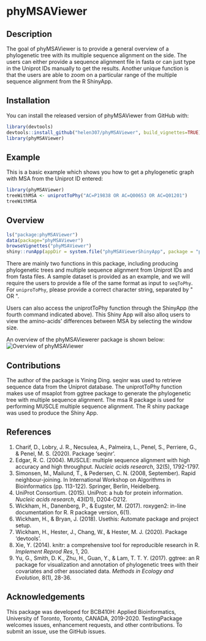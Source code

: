 
<!-- README.md is generated from README.Rmd. Please edit that file -->

# phyMSAViewer

<!-- badges: start -->

<!-- badges: end -->

## Description

The goal of phyMSAViewer is to provide a general overview of a
phylogenetic tree with its multiple sequence alignment on the side. The
users can either provide a sequence alignment file in fasta or can just
type in the Uniprot IDs manually to get the results. Another unique
function is that the users are able to zoom on a particular range of the
multiple sequence alignment from the R ShinyApp.

## Installation

You can install the released version of phyMSAViewer from GitHub with:

``` r
library(devtools)
devtools::install_github("helen307/phyMSAViewer", build_vignettes=TRUE)
library(phyMSAViewer)
```

## Example

This is a basic example which shows you how to get a phylogenetic graph
with MSA from the Uniprot ID entered:

``` r
library(phyMSAViewer)
treeWithMSA <- uniprotToPhy("AC=P19838 OR AC=Q00653 OR AC=Q01201")
treeWithMSA
```

## Overview

``` r
ls("package:phyMSAViewer")
data(package="phyMSAViewer")
browseVignettes("phyMSAViewer")
shiny::runApp(appDir = system.file("phyMSAViewerShinyApp", package = "phyMSAViewer"),)
```

There are mainly two functions in this package, including producing
phylogenetic trees and multiple sequence alignment from Uniprot IDs and
from fasta files. A sample dataset is provided as an example, and we
will require the users to provide a file of the same format as input to
`seqToPhy`. For `uniproToPhy`, please provide a correct character
string, separated by " OR ".

Users can also access the uniprotToPhy function through the ShinyApp
(the fourth command indicated above). This Shiny App will also alloq
users to view the amino-acids’ differences between MSA by selecting the
window size.

An overview of the phyMSAViewerer package is shown below: ![Overview of
phyMSAViewer](man/figures/overview.png)

## Contributions

The author of the package is Yining Ding. seqinr was used to retrieve
sequence data from the Uniprot database. The uniprotToPhy function makes
use of msaplot from ggtree package to generate the phylogenetic tree
with multiple sequence alignment. The msa R package is used for
performing MUSCLE multiple sequence alignment. The R shiny package was
used to produce the Shiny App.

## References

1.  Charif, D., Lobry, J. R., Necsulea, A., Palmeira, L., Penel, S.,
    Perriere, G., & Penel, M. S. (2020). Package ‘seqinr’.
2.  Edgar, R. C. (2004). MUSCLE: multiple sequence alignment with high
    accuracy and high throughput. *Nucleic acids research*, 32(5),
    1792-1797.
3.  Simonsen, M., Mailund, T., & Pedersen, C. N. (2008, September).
    Rapid neighbour-joining. In International Workshop on Algorithms in
    Bioinformatics (pp. 113-122). Springer, Berlin, Heidelberg.
4.  UniProt Consortium. (2015). UniProt: a hub for protein information.
    *Nucleic acids research*, 43(D1), D204-D212.
5.  Wickham, H., Danenberg, P., & Eugster, M. (2017). roxygen2: in-line
    documentation for R. R package version, 6(1).
6.  Wickham, H., & Bryan, J. (2018). Usethis: Automate package and
    project setup.
7.  Wickham, H., Hester, J., Chang, W., & Hester, M. J. (2020). Package
    ‘devtools’.
8.  Xie, Y. (2014). knitr: a comprehensive tool for reproducible
    research in R. *Implement Reprod Res*, 1, 20.
9.  Yu, G., Smith, D. K., Zhu, H., Guan, Y., & Lam, T. T. Y. (2017).
    ggtree: an R package for visualization and annotation of
    phylogenetic trees with their covariates and other associated data.
    *Methods in Ecology and Evolution*, 8(1), 28-36.

## Acknowledgements

This package was developed for BCB410H: Applied Bioinformatics,
University of Toronto, Toronto, CANADA, 2019-2020. TestingPackage
welcomes issues, enhancement requests, and other contributions. To
submit an issue, use the GitHub issues.
